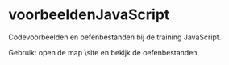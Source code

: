 voorbeeldenJavaScript
=====================

Codevoorbeelden en oefenbestanden bij de training JavaScript.

Gebruik: open de map \site en bekijk de oefenbestanden.

